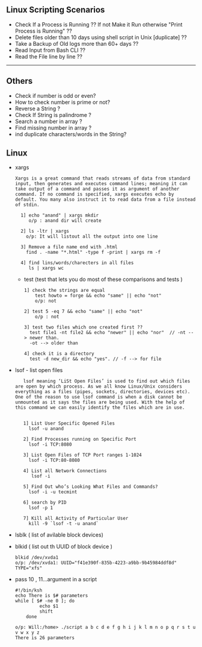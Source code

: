 ## Linux Scripting Scenarios


  - Check If a Process is Running ?? If not Make it Run otherwise "Print Process is Running" ??
  - Delete files older than 10 days using shell script in Unix [duplicate] ??
  - Take a Backup of Old logs more than 60+ days ??
  - Read Input from Bash CLI ??
  - Read the File line by line ??
  
  

----------------------------------

## Others
  - Check if number is odd or even?
  - How to check number is prime or not?
  - Reverse a String ?
  - Check If String is palindrome ?
  - Search a number in array ?
  - Find missing number in array ?
  - ind duplicate characters/words in the String?
  
  
## Linux

  - xargs
  
        Xargs is a great command that reads streams of data from standard input, then generates and executes command lines; meaning it can take output of a command and passes it as argument of another command. If no command is specified, xargs executes echo by default. You many also instruct it to read data from a file instead of stdin.
        
          1] echo "anand" | xargs mkdir
             o/p : anand dir will create

          2] ls -ltr | xargs
            o/p: It will listout all the output into one line

          3] Remove a file name end with .html
            find . -name "*.html" -type f -print | xargs rm -f

          4] find lins/words/charecters in all files
             ls | xargs wc

    - test (test that lets you do most of these comparisons and tests )

          1] check the strings are equal
              test howto = forge && echo "same" || echo "not"
              o/p: not

          2] test 5 -eq 7 && echo "same" || echo "not"
              o/p : not

          3] test two files which one created first ??
            test file1 -nt file2 && echo "newer" || echo "nor"  // -nt --> newer than. 
            -ot --> older than

          4] check it is a directory
            test -d new_dir && echo "yes". // -f --> for file
      
 - lsof - list open files
 
          lsof meaning ‘LiSt Open Files’ is used to find out which files are open by which process. As we all know Linux/Unix considers everything as a files (pipes, sockets, directories, devices etc). One of the reason to use lsof command is when a disk cannot be unmounted as it says the files are being used. With the help of this command we can easily identify the files which are in use.
          
          
          1] List User Specific Opened Files
            lsof -u anand
            
          2] Find Processes running on Specific Port
            lsof -i TCP:8080
            
          3] List Open Files of TCP Port ranges 1-1024
            lsof -i TCP:80-8080
            
          4] List all Network Connections
             lsof -i
             
          5] Find Out who’s Looking What Files and Commands?
            lsof -i -u tecmint
            
          6] search by PID
            lsof -p 1
           
          7] Kill all Activity of Particular User
            kill -9 `lsof -t -u anand`
      
  - lsblk ( list of avilable block devices)
  - blkid ( list out th UUID of block device )
  
        blkid /dev/xvda1
        o/p: /dev/xvda1: UUID="f41e390f-835b-4223-a9bb-9b45984ddf8d" TYPE="xfs" 
        
  - pass 10 , 11...argument in a script 
  
        #!/bin/ksh   
        echo There is $# parameters
        while [ $# -ne 0 ]; do
                 echo $1
                 shift
            done
            
        o/p: Will:/home> ./script a b c d e f g h i j k l m n o p q r s t u v w x y z
        There is 26 parameters
  
